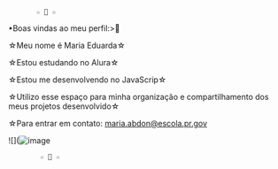            ☆ 🤍 ☆
•Boas vindas ao meu perfil:>🤍 

☆Meu nome é Maria Eduarda☆

☆Estou estudando no Alura☆

☆Estou me desenvolvendo no JavaScrip☆

☆Utilizo esse espaço  para minha organização 
e compartilhamento dos meus projetos desenvolvido☆

☆Para entrar em contato:
maria.abdon@escola.pr.gov

![](![image](https://github.com/user-attachments/assets/30e9bbd5-c8c9-44dd-b103-34e4ad2d0e09)


            ☆ 🤍 ☆

<!---
Eduarda3311/Eduarda3311 is a ✨ special ✨ repository because its `README.md` (this file) appears on your GitHub profile.
You can click the Preview link to take a look at your changes.
--->

